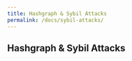 ```yaml
---
title: Hashgraph & Sybil Attacks
permalink: /docs/sybil-attacks/
---
```


## Hashgraph & Sybil Attacks
